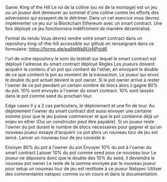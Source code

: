 Game: King of the Hill
Le roi de la colline (ou roi de la montage) est un jeu ou un joueur doit demeurer au sommet d'une colline contre les efforts des adversaires qui essayent de le détrôner.
Dans un cet exercice vous devrez implémenter ce jeu sur la Blockchain Ethereum avec un smart contract.
Une fois déployé ce jeu fonctionnera indéfiniment de manière décentralisé.

Format du rendu
Vous devrez rendre votre smart contract dans un repository king-of-the-hill accessible sur github en renseignant dans ce formulaire: https://forms.gle/ea8teWa8fJxNPgid6

l'url de votre repository
le nom du testnet sur lequel le smart contract est déployé
l'adresse du smart contract déployé
Règles
Les joueurs doivent acquérir le contenu d'un pot qui contient de l'ether, en envoyant le double de ce que contient le pot au moment de la transaction.
Le joueur qui envoi le double du pot actuel devient le pot owner.
Si le pot owner arrive à rester l'owner de ce pot pendant un certain nombre de blocs alors il gagne 80% du pot.
10% sont envoyés à l'owner du smart contract.
10% sont laissés dans le pot comme seed du prochain tour.

Edge cases
Il y a 2 cas particuliers, le déploiement et une fin de tour. Au déploiement l'owner du smart contract doit aussi envoyer une certaine somme pour que le jeu puisse commencer et que le pot contienne déjà un enjeu en ether (Oui un constrcutor peut être payable).
Si un joueur reste l'owner du pot durant le nombre de blocs nécessaires pour gagner et qu'un nouveau joueur essaye d'acquérir ce pot alors un nouveau tour de jeu est lancé.
Lancer un nouveau tour de jeu consiste à:

Envoyer 80% du pot à l'owner du pot
Envoyer 10% du pot à l'owner du smart contract
Laisser 10% du pot comme seed pour ce nouveau tour
Le joueur ne déposera donc que le double des 10% du seed, il deviendra le nouveau pot owner
Le reste de la somme envoyée par le nouveau joueur pour setup un nouveau tour de jeu est restituée à ce joueur
Natspec
Utiliser des commentaires natspec comme vu en cours et dans la documentation.





